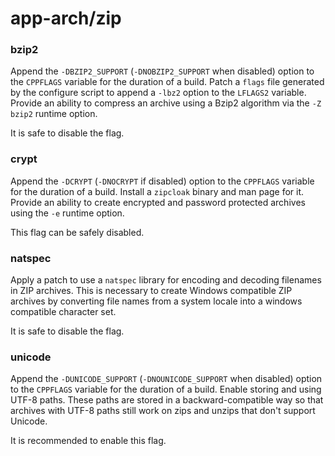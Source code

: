 # app-arch/zip

### bzip2
Append the `-DBZIP2_SUPPORT` (`-DNOBZIP2_SUPPORT` when disabled) option to the `CPPFLAGS` variable for the duration of a build. Patch a `flags` file generated by the configure script to append a `-lbz2` option to the `LFLAGS2` variable. Provide an ability to compress an archive using a Bzip2 algorithm via the `-Z bzip2` runtime option.

It is safe to disable the flag.

### crypt
Append the `-DCRYPT` (`-DNOCRYPT` if disabled) option to the `CPPFLAGS` variable for the duration of a build. Install a `zipcloak` binary and man page for it. Provide an ability to create encrypted and password protected archives using the `-e` runtime option.

This flag can be safely disabled.

### natspec
Apply a patch to use a `natspec` library for encoding and decoding filenames in ZIP archives. This is necessary to create Windows compatible ZIP archives by converting file names from a system locale into a windows compatible character set.

It is safe to disable the flag.

### unicode
Append the `-DUNICODE_SUPPORT` (`-DNOUNICODE_SUPPORT` when disabled) option to the `CPPFLAGS` variable for the duration of a build. Enable storing and using UTF-8 paths. These paths are stored in a backward-compatible way so that archives with UTF-8 paths still work on zips and unzips that don't support Unicode.

It is recommended to enable this flag.
